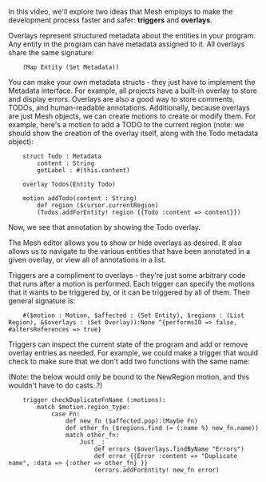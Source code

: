 In this video, we'll explore two ideas that Mesh employs to make the development process faster and safer: **triggers** and **overlays**. 

Overlays represent structured metadata about the entities in your program. Any entity in the program can have metadata assigned to it. All overlays share the same signature:

```
	(Map Entity (Set Metadata))
```

You can make your own metadata structs - they just have to implement the Metadata interface. For example, all projects have a built-in overlay to store and display errors. Overlays are also a good way to store comments, TODOs, and human-readable annotations. Additionally, because overlays are just Mesh objects, we can create motions to create or modify them. For example, here's a motion to add a TODO to the current region (note: we should show the creation of the overlay itself, along with the Todo metadata object): 

```
	struct Todo : Metadata
		content : String
		getLabel : #(this.content)
	
	overlay Todos(Entity Todo)

	motion addTodo(content : String)
		def region ($cursor.currentRegion)
		(Todos.addForEntity! region {{Todo :content => content}})
```
Now, we see that annotation by showing the Todo overlay.

The Mesh editor allows you to show or hide overlays as desired. It also allows us to navigate to the various entities that have been annotated in a given overlay, or view all of annotations in a list.

Triggers are a compliment to overlays - they're just some arbitrary code that runs after a motion is performed. Each trigger can specify the motions that it wants to be triggered by, or it can be triggered by all of them. Their general signature is:

```
	#($motion : Motion, $affected : (Set Entity), $regions : (List Region), &$overlays : (Set Overlay)):None ^{performsIO => false, #altersReferences => true}
```

Triggers can inspect the current state of the program and add or remove overlay entries as needed. For example, we could make a trigger that would check to make sure that we don't add two functions with the same name:

(Note: the below would only be bound to the NewRegion motion, and this wouldn't have to do casts..?)

```
	trigger checkDuplicateFnName (:motions):
		match $motion.region_type:
			case Fn:
				def new_fn ($affected.pop):(Maybe Fn)
				def other_fn ($regions.find (= (:name %) new_fn.name))
				match other_fn:
					Just _: 
						def errors ($overlays.findByName "Errors")
						def error {{Error :content => "Duplicate name", :data => {:other => other_fn} }}
						(errors.addForEntity! new_fn error)
						
```